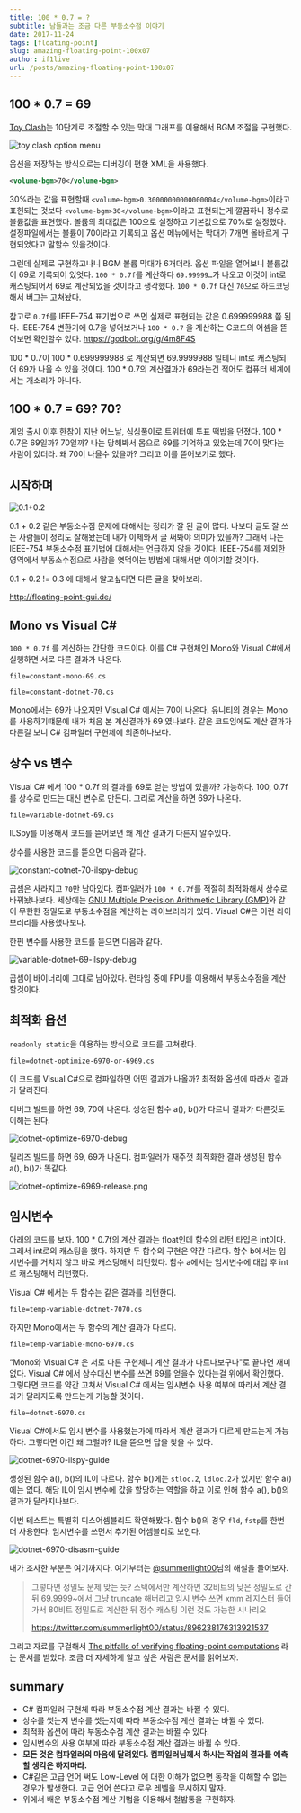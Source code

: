 ```yaml
---
title: 100 * 0.7 = ?
subtitle: 남들과는 조금 다른 부동소수점 이야기
date: 2017-11-24
tags: [floating-point]
slug: amazing-floating-point-100x07
author: if1live
url: /posts/amazing-floating-point-100x07
---
```


## 100 * 0.7 = 69

[Toy Clash][toyclash]는 10단계로 조절할 수 있는 막대 그래프를 이용해서 BGM 조절을 구현했다.

![toy clash option menu]({attach}amazing-floating-point-100x07/option.png)

옵션을 저장하는 방식으로는 디버깅이 편한 XML을 사용했다.

```xml
<volume-bgm>70</volume-bgm>
```

30%라는 값을 표현할때 `<volume-bgm>0.30000000000000004</volume-bgm>`이라고 표현되는 것보다 `<volume-bgm>30</volume-bgm>`이라고 표현되는게 깔끔하니 정수로 볼륨값을 표현했다.
볼륨의 최대값은 100으로 설정하고 기본값으로 70%로 설정했다.
설정파일에서는 볼륨이 70이라고 기록되고 옵션 메뉴에서는 막대가 7개면 올바르게 구현되었다고 말할수 있을것이다.

그런데 실제로 구현하고나니 BGM 볼륨 막대가 6개더라.
옵션 파일을 열어보니 볼륨값이 69로 기록되어 있엇다.
 `100 * 0.7f`를 계산하다 `69.99999…`가 나오고 이것이 int로 캐스팅되어서 69로 계산되었을 것이라고 생각했다.
 `100 * 0.7f` 대신 `70`으로 하드코딩해서 버그는 고쳐놨다.


참고로 `0.7f`를 IEEE-754 표기법으로 쓰면 실제로 표현되는 값은 0.699999988 쯤 된다.
IEEE-754 변환기에 0.7을 넣어보거나 `100 * 0.7` 을 계산하는 C코드의 어셈을 뜯어보면 확인할수 있다. 
https://godbolt.org/g/4m8F4S

100 * 0.7이 100 * 0.699999988 로 계산되면 69.9999988 일테니 int로 캐스팅되어 69가 나올 수 있을 것이다.
100 * 0.7의 계산결과가 69라는건 적어도 컴퓨터 세계에서는 개소리가 아니다.   

## 100 * 0.7 = 69? 70?

게임 출시 이후 한참이 지난 어느날, 심심풀이로 트위터에 투표 떡밥을 던졌다.
100 * 0.7은 69일까? 70일까? 
나는 당해봐서 몸으로 69를 기억하고 있었는데 70이 맞다는 사람이 있더라.
왜 70이 나올수 있을까? 그리고 이를 뜯어보기로 했다.


## 시작하며


![0.1+0.2]({attach}amazing-floating-point-100x07/0.1+0.2.png)

0.1 + 0.2 같은 부동소수점 문제에 대해서는 정리가 잘 된 글이 많다. 
나보다 글도 잘 쓰는 사람들이 정리도 잘해놨는데 내가 이제와서 글 써봐야 의미가 있을까?
그래서 나는 IEEE-754 부동소수점 표기법에 대해서는 언급하지 않을 것이다.
IEEE-754를 제외한 영역에서 부동소수점으로 사람을 엿먹이는 방법에 대해서만 이야기할 것이다.

0.1 + 0.2 != 0.3 에 대해서 알고싶다면 다른 글을 찾아보라.

http://floating-point-gui.de/



## Mono vs Visual C#

`100 * 0.7f` 를 계산하는 간단한 코드이다.
이를 C# 구현체인 Mono와 Visual C#에서 실행하면 서로 다른 결과가 나온다.

~~~maya:view
file=constant-mono-69.cs
~~~

~~~maya:view
file=constant-dotnet-70.cs
~~~

Mono에서는 69가 나오지만 Visual C# 에서는 70이 나온다.
유니티의 경우는 Mono를 사용하기떄문에 내가 처음 본 계산결과가 69 였나보다.
같은 코드임에도 계산 결과가 다른걸 보니 C# 컴파일러 구현체에 의존하나보다.


## 상수 vs 변수

Visual C# 에서 100 * 0.7f 의 결과를 69로 얻는 방법이 있을까? 가능하다.
100,  0.7f 를 상수로 만드는 대신 변수로 만든다. 그리로 계산을 하면 69가 나온다.

~~~maya:view
file=variable-dotnet-69.cs
~~~

ILSpy를 이용해서 코드를 뜯어보면 왜 계산 결과가 다른지 알수있다.

상수를 사용한 코드를 뜯으면 다음과 같다.

![constant-dotnet-70-ilspy-debug]({attach}amazing-floating-point-100x07/constant-dotnet-70-ilspy-debug.png)

곱셈은 사라지고 `70`만 남아있다. 컴파일러가 `100 * 0.7f`를 적절히 최적화해서 상수로 바꿔놨나보다.
세상에는 [GNU Multiple Precision Arithmetic Library (GMP)][wiki-gmp]와 같이 무한한 정밀도로 부동소수점을 계산하는 라이브러리가 있다.
Visual C#은 이런 라이브러리를 사용했나보다.

한편 변수를 사용한 코드를 뜯으면 다음과 같다.

![variable-dotnet-69-ilspy-debug]({attach}amazing-floating-point-100x07/variable-dotnet-69-ilspy-debug.png)

곱셈이 바이너리에 그대로 남아있다.
런타임 중에 FPU를 이용해서 부동소수점을 계산할것이다.

## 최적화 옵션

`readonly static`을 이용하는 방식으로 코드를 고쳐봤다.

~~~maya:view
file=dotnet-optimize-6970-or-6969.cs
~~~

이 코드를 Visual C#으로 컴파일하면 어떤 결과가 나올까?
최적화 옵션에 따라서 결과가 달라진다.

디버그 빌드를 하면 69, 70이 나온다.
생성된 함수 a(), b()가 다르니 결과가 다른것도 이해는 된다.

![dotnet-optimize-6970-debug]({attach}amazing-floating-point-100x07/dotnet-optimize-6970-debug.png)

릴리즈 빌드를 하면 69, 69가 나온다.
컴파일러가 재주껏 최적화한 결과 생성된 함수 a(), b()가 똑같다.

![dotnet-optimize-6969-release.png]({attach}amazing-floating-point-100x07/dotnet-optimize-6969-release.png)

## 임시변수

아래의 코드를 보자. 
100 * 0.7f의 계산 결과는 float인데 함수의 리턴 타입은 int이다.
그래서 int로의 캐스팅을 했다.
하지만 두 함수의 구현은 약간 다르다.
함수 b에서는 임시변수를 거치지 않고 바로 캐스팅해서 리턴했다. 
함수 a에서는 임시변수에 대입 후 int로 캐스팅해서 리턴했다.

Visual C# 에서는 두 함수는 같은 결과를 리턴한다.

~~~maya:view
file=temp-variable-dotnet-7070.cs
~~~


하지만 Mono에서는 두 함수의 계산 결과가 다르다.

~~~maya:view
file=temp-variable-mono-6970.cs
~~~

“Mono와 Visual C# 은 서로 다른 구현체니 계산 결과가 다르나보구나"로 끝나면 재미없다.
Visual C# 에서 상수대신 변수를 쓰면 69를 얻을수 있다는걸 위에서 확인했다.
그렇다면 코드를 약간 고쳐서 Visual C# 에서는 임시변수 사용 여부에 따라서 계산 결과가 달라지도록 만드는게 가능할 것이다. 


~~~maya:view
file=dotnet-6970.cs
~~~

Visual C#에서도 임시 변수를 사용했는가에 따라서 계산 결과가 다르게 만드는게 가능하다.
그렇다면 이건 왜 그럴까? IL을 뜯으면 답을 찾을 수 있다.

![dotnet-6970-ilspy-guide]({attach}amazing-floating-point-100x07/dotnet-6970-ilspy-guide.png)

생성된 함수 a(), b()의 IL이 다르다.
함수 b()에는 `stloc.2`, `ldloc.2`가 있지만 함수 a()에는 없다.
해당 IL이 임시 변수에 값을 할당하는 역할을 하고 이로 인해 함수 a(), b()의 결과가 달라지나보다.

이번 테스트는 특별히 디스어셈블리도 확인해봤다.
함수 b()의 경우 `fld`, `fstp`를 한번 더 사용한다.
임시변수를 쓰면서 추가된 어셈블리로 보인다.

![dotnet-6970-disasm-guide]({attach}amazing-floating-point-100x07/dotnet-6970-disasm-guide.png)

내가 조사한 부분은 여기까지다.
여기부터는 [@summerlight00][twitter-summerlight00]님의 해설을 들어보자.

> 그렇다면 정밀도 문제 맞는 듯? 스택에서만 계산하면 32비트의 낮은 정밀도로 간 뒤 69.9999~에서 그냥 truncate 해버리고 임시 변수 쓰면 xmm 레지스터 들어가서 80비트 정밀도로 계산한 뒤 정수 캐스팅 이런 것도 가능한 시나리오
>
> https://twitter.com/summerlight00/status/896238176313921537

그리고 자료를 구걸해서 [The pitfalls of verifying floating-point computations](https://hal.archives-ouvertes.fr/hal-00128124/document) 라는 문서를 받았다.
조금 더 자세하게 알고 싶은 사람은 문서를 읽어보자.


## summary

* C# 컴파일러 구현체 따라 부동소수점 계산 결과는 바뀔 수 있다.
* 상수를 썻는지 변수를 썻는지에 따라 부동소수점 계산 결과는 바뀔 수 있다.
* 최적화 옵션에 따라 부동소수점 계산 결과는 바뀔 수 있다.
* 임시변수의 사용 여부에 따라 부동소수점 계산 결과는 바뀔 수 있다.
* **모든 것은 컴파일러의 마음에 달려있다. 컴파일러님께서 하시는 작업의 결과를 예측할 생각은 하지마라.**
* C#같은 고급 언어 써도 Low-Level 에 대한 이해가 없으면 동작을 이해할 수 없는 경우가 발생한다. 고급 언어 쓴다고 로우 레벨을 무시하지 말자.
* 위에서 배운 부동소수점 계산 기법을 이용해서 철밥통을 구현하자.


[toyclash]: http://store.steampowered.com/app/620360/Toy_Clash/
[twitter-summerlight00]: https://twitter.com/summerlight00
[wiki-gmp]: https://en.wikipedia.org/wiki/GNU_Multiple_Precision_Arithmetic_Library
